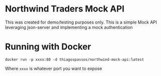 # Northwind Traders Mock API

This was created for demo/testing purposes only. This is a simple Mock API leveraging json-server and implementing a mock authentication

# Running with Docker

`docker run -p xxxx:80 -d thiagospassos/northwind-mock-api:latest`

Where `xxxx` is whatever port you want to expose 